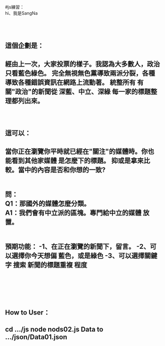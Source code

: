 <br>#js練習：
<br>hi、我是SangNa
<br>
<br>
<br>
<br><h2>這個企劃是：<h2>
  經由上一次，大家投票的樣子。我認為大多數人，政治只看藍色綠色。
  完全無視無色黨導致兩派分裂，各種導致各種錯誤資訊在網路上流動著。
  統整所有 有關"政治"的新聞從 深藍、中立、深綠 每一家的標題整理都列出來。


<br><h2>這可以：<h2>
  當你正在瀏覽你平時就已經在"關注"的媒體時。你也能看到其他家媒體 是怎麼下的標題。
  抑或是拿來比較。當中的內容是否和你想的一致?
<br>
<br>
<br>問：
<br>Q1：那國外的媒體怎麼分類。
<br>A1：我們會有中立派的區塊。專門給中立的媒體 放置。
<br>
<br>
<br>
  預期功能：
  -1、在正在瀏覽的新聞下，留言。
  -2、可以選擇你今天想偏 藍色，或是綠色
  -3、可以選擇關鍵字 搜索 新聞的標題重複 程度


<br>
<br>
<br>
<h2>How to User：<h2>
  cd .../js
  node nods02.js
  Data to .../json/Data01.json
